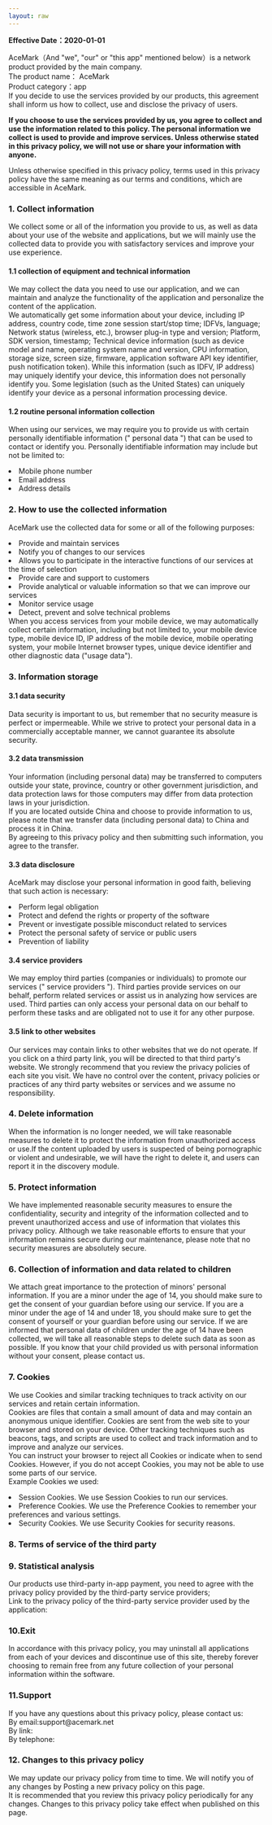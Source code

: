 ```yaml
---
layout: raw
---
```


<p><strong>Effective Date：2020-01-01</strong></p>
<p>AceMark（And "we", "our" or "this app" mentioned below）is a network product provided by the main company.
<br>The product name： AceMark    
<br>Product category：app        
<br>If you decide to use the services provided by our products, this agreement shall inform us how to collect, use and disclose the privacy of users.</p>

<p><strong>If you choose to use the services provided by us, you agree to collect and use the information related to this policy. The personal information we collect is used to provide and improve services. Unless otherwise stated in this privacy policy, we will not use or share your information with anyone.</strong></p>
<p>Unless otherwise specified in this privacy policy, terms used in this privacy policy have the same meaning as our terms and conditions, which are accessible in AceMark.</p>

<h3 class="title-l1" >1. Collect information</h3>
<p class="g-para">We collect some or all of the information you provide to us, as well as data about your use of the website and applications, but we will mainly use the collected data to provide you with satisfactory services and improve your use experience.</p>
<h4 class="title-l1" >1.1 collection of equipment and technical information</h4>
<p>We may collect the data you need to use our application, and we can maintain and analyze the functionality of the application and personalize the content of the application.
    </br>We automatically get some information about your device, including IP address, country code, time zone session start/stop time; IDFVs, language; Network status (wireless, etc.), browser plug-in type and version; Platform, SDK version, timestamp; Technical device information (such as device model and name, operating system name and version, CPU information, storage size, screen size, firmware, application software API key identifier, push notification token). While this information (such as IDFV, IP address) may uniquely identify your device, this information does not personally identify you. Some legislation (such as the United States) can uniquely identify your device as a personal information processing device.</p>
<h4 class="title-l1" >1.2 routine personal information collection</h4>
<p>When using our services, we may require you to provide us with certain personally identifiable information (" personal data ") that can be used to contact or identify you. Personally identifiable information may include but not be limited to:</p>
<li>Mobile phone number</li>
<li>Email address</li>
<li>Address details</li>

<h3 class="title-l1" >2. How to use the collected information</h3>
<p> AceMark use the collected data for some or all of the following purposes:</p>
<li>Provide and maintain services</li>
<li>Notify you of changes to our services</li>
<li>Allows you to participate in the interactive functions of our services at the time of selection</li>
<li>Provide care and support to customers</li>
<li>Provide analytical or valuable information so that we can improve our services</li>
<li>Monitor service usage</li>
<li>Detect, prevent and solve technical problems</li>
When you access services from your mobile device, we may automatically collect certain information, including but not limited to, your mobile device type, mobile device ID, IP address of the mobile device, mobile operating system, your mobile Internet browser types, unique device identifier and other diagnostic data ("usage data").</p>


<h3 class="title-l1" >3. Information storage</h3>
<h4 class="title-l1" >3.1 data security</h4>
<p>Data security is important to us, but remember that no security measure is perfect or impermeable. While we strive to protect your personal data in a commercially acceptable manner, we cannot guarantee its absolute security.</p>
<h4 class="title-l1" >3.2 data transmission</h4>
<p>Your information (including personal data) may be transferred to computers outside your state, province, country or other government jurisdiction, and data protection laws for those computers may differ from data protection laws in your jurisdiction.
    </br>If you are located outside China and choose to provide information to us, please note that we transfer data (including personal data) to China and process it in China.
    </br>By agreeing to this privacy policy and then submitting such information, you agree to the transfer.
</p>
<h4 class="title-l1" >3.3 data disclosure</h4>
<p>AceMark may disclose your personal information in good faith, believing that such action is necessary:
<li>Perform legal obligation</li>
<li>Protect and defend the rights or property of the software</li>
<li>Prevent or investigate possible misconduct related to services</li>
<li>Protect the personal safety of service or public users</li>
<li>Prevention of liability</li></p>
<h4 class="title-l1" >3.4 service providers</h4>
<p>We may employ third parties (companies or individuals) to promote our services (" service providers "). Third parties provide services on our behalf, perform related services or assist us in analyzing how services are used. Third parties can only access your personal data on our behalf to perform these tasks and are obligated not to use it for any other purpose.</p>
<h4 class="title-l1" >3.5 link to other websites</h4>
<p>Our services may contain links to other websites that we do not operate. If you click on a third party link, you will be directed to that third party's website. We strongly recommend that you review the privacy policies of each site you visit.
    We have no control over the content, privacy policies or practices of any third party websites or services and we assume no responsibility.</p>
<h3 class="title-l1" >4. Delete information</h3>
<p>When the information is no longer needed, we will take reasonable measures to delete it to protect the information from unauthorized access or use.If the content uploaded by users is suspected of being pornographic or violent and undesirable, we will have the right to delete it, and users can report it in the discovery module.</p>
<h3 class="title-l1" >5. Protect information</h3>
<p>We have implemented reasonable security measures to ensure the confidentiality, security and integrity of the information collected and to prevent unauthorized access and use of information that violates this privacy policy. Although we take reasonable efforts to ensure that your information remains secure during our maintenance, please note that no security measures are absolutely secure.
</p>
<h3 class="title-l1" >6. Collection of information and data related to children</h3>
<p>We attach great importance to the protection of minors' personal information. If you are a minor under the age of 14, you should make sure to get the consent of your guardian before using our service. If you are a minor under the age of 14 and under 18, you should make sure to get the consent of yourself or your guardian before using our service. If we are informed that personal data of children under the age of 14 have been collected, we will take all reasonable steps to delete such data as soon as possible. If you know that your child provided us with personal information without your consent, please contact us.</p>
<h3 class="title-l1" >7. Cookies</h3>
<p>We use Cookies and similar tracking techniques to track activity on our services and retain certain information.
    </br/>Cookies are files that contain a small amount of data and may contain an anonymous unique identifier. Cookies are sent from the web site to your browser and stored on your device. Other tracking techniques such as beacons, tags, and scripts are used to collect and track information and to improve and analyze our services.
    </br>You can instruct your browser to reject all Cookies or indicate when to send Cookies. However, if you do not accept Cookies, you may not be able to use some parts of our service.
    </br>Example Cookies we used:
<li>Session Cookies. We use Session Cookies to run our services.</li>
<li>Preference Cookies. We use the Preference Cookies to remember your preferences and various settings.</li>
<li>Security Cookies. We use Security Cookies for security reasons.</li>
<h3 class="title-l1" >8. Terms of service of the third party</h3>


</p>

  </p>
<h3 class="title-l1" >9. Statistical analysis</h3>
<p>Our products use third-party in-app payment, you need to agree with the privacy policy provided by the third-party service providers;
    </br>Link to the privacy policy of the third-party service provider used by the application:
    </p>
<h3 class="title-l1" >10.Exit</h3>
<p>In accordance with this privacy policy, you may uninstall all applications from each of your devices and discontinue use of this site, thereby forever choosing to remain free from any future collection of your personal information within the software.</p>
<h3 class="title-l1" >11.Support</h3>
<p>If you have any questions about this privacy policy, please contact us:
    </br>By email:support@acemark.net    </br>By link:    </br>By telephone:</p>
<h3 class="title-l1" >12. Changes to this privacy policy</h3>
<p>We may update our privacy policy from time to time. We will notify you of any changes by Posting a new privacy policy on this page.
    </br>It is recommended that you review this privacy policy periodically for any changes. Changes to this privacy policy take effect when published on this page.</p>

<!--英文区文字结束-->
